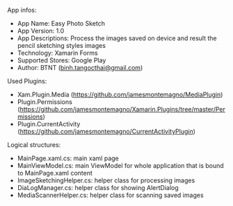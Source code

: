 App infos:
- App Name: Easy Photo Sketch
- App Version: 1.0
- App Descriptions: Process the images saved on device and result the pencil sketching styles images
- Technology: Xamarin Forms
- Supported Stores: Google Play
- Author: BTNT (binh.tangocthai@gmail.com)

Used Plugins:
- Xam.Plugin.Media (https://github.com/jamesmontemagno/MediaPlugin)
- Plugin.Permissions (https://github.com/jamesmontemagno/Xamarin.Plugins/tree/master/Permissions)
- Plugin.CurrentActivity (https://github.com/jamesmontemagno/CurrentActivityPlugin)

Logical structures:
- MainPage.xaml.cs: 		main xaml page
- MainViewModel.cs:			main ViewModel for whole application that is bound to MainPage.xaml content
- ImageSketchingHelper.cs: 	helper class for processing images
- DiaLogManager.cs: 		helper class for showing AlertDialog
- MediaScannerHelper.cs: 	helper class for scanning saved images
